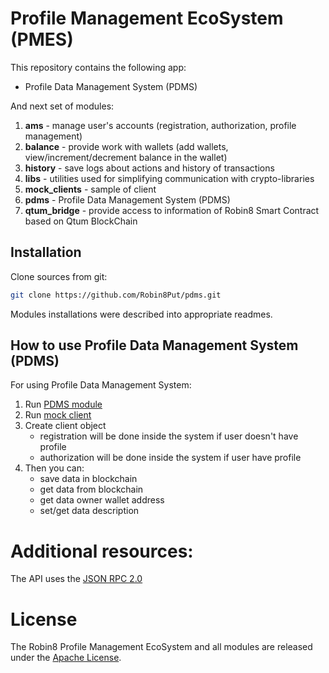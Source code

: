 # Profile Management EcoSystem (PMES)

This repository contains the following app:

- Profile Data Management System (PDMS)

And next set of modules:

1. **ams** - manage user's accounts (registration, authorization, profile management)
2. **balance** - provide work with wallets (add wallets, view/increment/decrement balance in the wallet)
3. **history** - save logs about actions and history of transactions
4. **libs** - utilities used for simplifying communication with crypto-libraries
5. **mock_clients** - sample of client
6. **pdms** - Profile Data Management System (PDMS)
7. **qtum_bridge** - provide access to information of Robin8 Smart Contract based on Qtum BlockChain

## Installation

Clone sources from git:

```bash
git clone https://github.com/Robin8Put/pdms.git
```

Modules installations were described into appropriate readmes.

## How to use Profile Data Management System (PDMS)

For using Profile Data Management System:

1. Run [PDMS module](https://github.com/Robin8Put/robin8_blockchain/tree/master/pdms)
2. Run [mock client](https://github.com/Robin8Put/robin8_blockchain/tree/master/mock_clients)
3. Create client object
	- registration will be done inside the system if user doesn't have profile
	- authorization will be done inside the system if user have profile
4. Then you can:
	- save data in blockchain
	- get data from blockchain
	- get data owner wallet address
	- set/get data description

# Additional resources:  
The API uses the [JSON RPC 2.0](http://www.jsonrpc.org/specification) 

# License

The Robin8 Profile Management EcoSystem and all modules are released under the [Apache License](https://www.apache.org/licenses/LICENSE-2.0).

